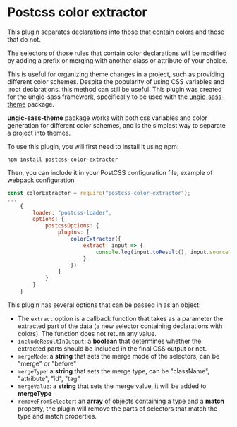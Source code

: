 # Postcss color extractor

This plugin separates declarations into those that contain colors and those that do not. 

The selectors of those rules that contain color declarations will be modified by adding a prefix or merging with another class or attribute of your choice. 

This is useful for organizing theme changes in a project, such as providing different color schemes. Despite the popularity of using CSS variables and :root declarations, this method can still be useful. This plugin was created for the ungic-sass framework, specifically to be used with the [ungic-sass-theme](https://www.npmjs.com/package/ungic-sass-theme) package. 

**ungic-sass-theme** package works with both css variables and color generation for different color schemes, and is the simplest way to separate a project into themes.


To use this plugin, you will first need to install it using npm:

```
npm install postcss-color-extractor
```

Then, you can include it in your PostCSS configuration file, example of webpack configuration

```js
const colorExtractor = require("postcss-color-extractor");
...
    {
        loader: "postcss-loader",
        options: {
            postcssOptions: {
                plugins: [
                    colorExtractor({
                        extract: input => {
                            console.log(input.toResult(), input.source?.input?.file);
                        }
                    })
                ]
            }
        }
    }

```


This plugin has several options that can be passed in as an object:

* The `extract` option is a callback function that takes as a parameter the extracted part of the data (a new selector containing declarations with colors). The function does not return any value.
* `includeResultInOutput`: a **boolean** that determines whether the extracted parts should be included in the final CSS output or not.
* `mergeMode`: a **string** that sets the merge mode of the selectors, can be "merge" or "before"
* `mergeType`: a **string** that sets the merge type, can be "className", "attribute", "id", "tag"
* `mergeValue`: a **string** that sets the merge value, it will be added to **mergeType**
* `removeFromSelector`: an **array** of objects containing a type and a **match** property, the plugin will remove the parts of selectors that match the type and match properties.

